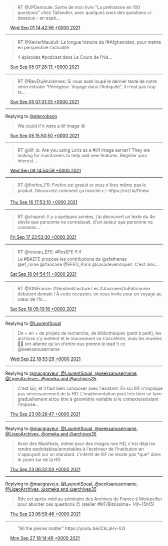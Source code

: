 > RT @JPDemoule: Sortie de mon livre "La préhistoire en 100 questions" chez Tallandier, avec quelques unes des questions ci\-dessous \- en espé…

<img src="../../media/tweet.ico" width="12" /> [Wed Sep 01 14:42:56 +0000 2021](https://twitter.com/regisrob/status/1433077920986173445)

----

> RT @XavierMauduit: La longue histoire de l’\#Afghanistan, pour mettre en perspective l’actualité  
>   
> 4 épisodes \#podcast dans Le Cours de l'his…

<img src="../../media/tweet.ico" width="12" /> [Sun Sep 05 07:28:13 +0000 2021](https://twitter.com/regisrob/status/1434418073596047370)

----

> RT @RevEtuAnciennes: Si vous avez loupé le dernier texte de notre série estivale "Périégèse\. Voyage dans l'Antiquité", il n'est pas trop ta…

<img src="../../media/tweet.ico" width="12" /> [Sun Sep 05 07:31:33 +0000 2021](https://twitter.com/regisrob/status/1434418913509531649)

----

Replying to [@glenrobson](https://twitter.com/glenrobson/status/1434525219415371781)

> We could if it were a iiif image 😜

<img src="../../media/tweet.ico" width="12" /> [Sun Sep 05 15:50:50 +0000 2021](https://twitter.com/regisrob/status/1434544561649504256)

----

> RT @iiif\_io: Are you using Loris as a \#iiif image server? They are looking for maintainers to help add new features\. Register your interest…

<img src="../../media/tweet.ico" width="12" /> [Wed Sep 08 14:54:59 +0000 2021](https://twitter.com/regisrob/status/1435617669076688896)

----

> RT @firefox\_FR: Firefox est gratuit et vous n'êtes même pas le produit\. Découvrez comment ça marche 👉 https://mzl\.la/ffnew

<img src="../../media/tweet.ico" width="12" /> [Thu Sep 16 17:53:10 +0000 2021](https://twitter.com/regisrob/status/1438561613133537283)

----

> RT @chaprot: Il y a quelques années, j'ai découvert un texte du 4e siècle que personne ne connaissait, d'un auteur que personne ne connaiss…

<img src="../../media/tweet.ico" width="12" /> [Fri Sep 17 23:53:30 +0000 2021](https://twitter.com/regisrob/status/1439014683655159814)

----

> RT @reseau\_EFE: \#ResEFE ⛏️⚱️  
> Le \#BAEFE propose les contributions de @efathenes  
> @ef\_rome @ifaocaire @EFEO\_Paris @casadevelazquez\. C’est ains…

<img src="../../media/tweet.ico" width="12" /> [Sat Sep 18 04:54:11 +0000 2021](https://twitter.com/regisrob/status/1439090349968920577)

----

> RT @IGNFrance: \#VendrediLecture Les \#JourneesDuPatrimoine débutent demain \! À cette occasion, on vous invite pour un voyage au cœur de l’hi…

<img src="../../media/tweet.ico" width="12" /> [Sat Sep 18 05:13:16 +0000 2021](https://twitter.com/regisrob/status/1439095155886370816)

----

Replying to [@LaurentSoual](https://twitter.com/LaurentSoual/status/1439818539364454400)

> De \+ en \+ de projets de recherche, de bibliothèques \(petit à petit\), les archives s'y mettent et le mouvement va s'accélérer, mais les musées 🤷‍♂️ \(en attente qu'un d'entre eux prenne le lead \!\) cc @seeksanusername

<img src="../../media/tweet.ico" width="12" /> [Wed Sep 22 18:53:29 +0000 2021](https://twitter.com/regisrob/status/1440751121786556418)

----

Replying to [@macgraveur, @LaurentSoual, @seeksanusername, @LigeoArchives, @omeka and @archives35](https://twitter.com/macgraveur/status/1440916842713845765)

> C'est sûr, et il faut bien composer avec l'existant\. En soi IIIF n'implique pas nécessairement de la HD\. L'implémentation peut très bien se faire graduellement et/ou être à géométrie variable si le contexte/existant l'impose\.\.\.

<img src="../../media/tweet.ico" width="12" /> [Thu Sep 23 06:28:47 +0000 2021](https://twitter.com/regisrob/status/1440926097097510912)

----

Replying to [@macgraveur, @LaurentSoual, @seeksanusername, @LigeoArchives, @omeka and @archives35](https://twitter.com/regisrob/status/1440926097097510912)

> Avoir des Manifests, même pour des images non HD, c'est déjà les rendre exploitables/annotables à l'extérieur de l'institution en s'appuyant sur un standard\. L'intérêt de IIIF ne réside pas \*que\* dans le zoom sur de la HD

<img src="../../media/tweet.ico" width="12" /> [Thu Sep 23 06:32:03 +0000 2021](https://twitter.com/regisrob/status/1440926918740779009)

----

Replying to [@macgraveur, @LaurentSoual, @seeksanusername, @LigeoArchives, @omeka and @archives35](https://twitter.com/regisrob/status/1440926918740779009)

> Rdv cet après\-midi au séminaire des Archives de France à Montpellier pour aborder ces questions 😉 \(atelier \#IIIF/Biblissima\+ 14h\-15h15\)

<img src="../../media/tweet.ico" width="12" /> [Thu Sep 23 06:59:46 +0000 2021](https://twitter.com/regisrob/status/1440933892987424769)

----

> "All the pieces matter" https://youtu\.be/iCkLaHv\-h2I

<img src="../../media/tweet.ico" width="12" /> [Mon Sep 27 18:14:46 +0000 2021](https://twitter.com/regisrob/status/1442553316249067526)